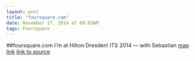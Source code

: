 ```yaml
---
layout: post
title: "foursquare.com"
date: November 17, 2014 at 09:03AM
tags: Foursquare
---
```

##foursquare.com
I'm at Hilton Dresden! ITS 2014 — with Sebastian [map link](http://ift.tt/1E4DMQy)
[link to source](http://ift.tt/1u0rtNo) 
